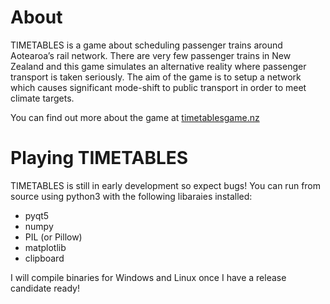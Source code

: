 # About
TIMETABLES is a game about scheduling passenger trains around Aotearoa’s rail network. There are very few passenger trains in New Zealand and this game simulates an alternative reality where passenger transport is taken seriously. The aim of the game is to setup a network which causes significant mode-shift to public transport in order to meet climate targets.

You can find out more about the game at [timetablesgame.nz](https://timetablesgame.nz)

# Playing TIMETABLES
TIMETABLES is still in early development so expect bugs! You can run from source using python3 with the following libaraies installed:
* pyqt5
* numpy
* PIL (or Pillow)
* matplotlib
* clipboard


I will compile binaries for Windows and Linux once I have a release candidate ready!
